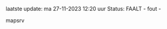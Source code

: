 laatste update: 
ma 27-11-2023 12:20   uur 
Status: FAALT - fout - 
<div class="service R">mapsrv</div>